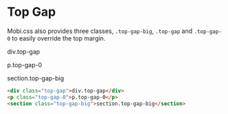 # Top Gap

Mobi.css also provides three classes, `.top-gap-big`, `.top-gap` and `.top-gap-0` to easily override the top margin.

<div class="top-gap">div.top-gap</div>
<p class="top-gap-0">p.top-gap-0</p>
<section class="top-gap-big">section.top-gap-big</section>

```html
<div class="top-gap">div.top-gap</div>
<p class="top-gap-0">p.top-gap-0</p>
<section class="top-gap-big">section.top-gap-big</section>
```
